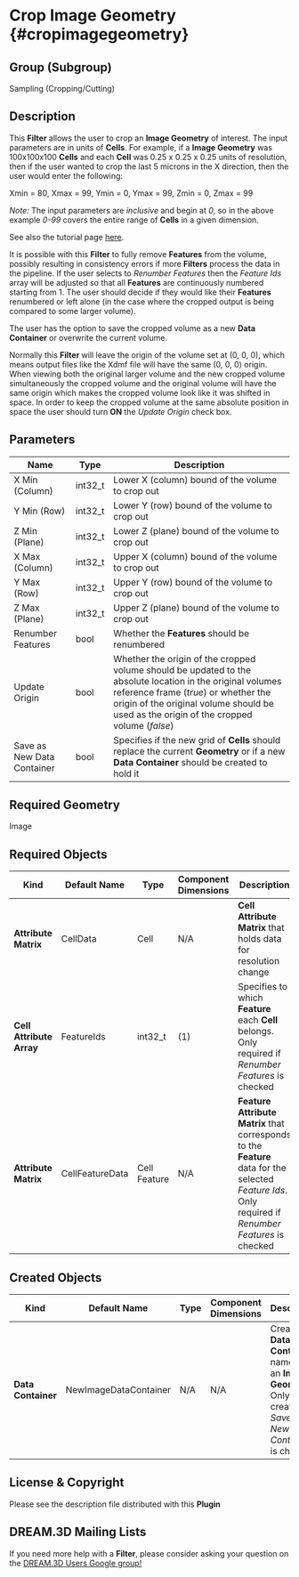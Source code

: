 Crop Image Geometry {#cropimagegeometry}
=============

## Group (Subgroup) ##
Sampling (Cropping/Cutting)

## Description ##
This **Filter** allows the user to crop an **Image Geometry** of interest.  The input parameters are in units of **Cells**.  For example, if a **Image Geometry** was 100x100x100 **Cells** and each **Cell** was 0.25 x 0.25 x 0.25 units of resolution, then if the user wanted to crop the last 5 microns in the X direction, then the user would enter the following:

Xmin = 80,
Xmax = 99,
Ymin = 0,
Ymax = 99,
Zmin = 0,
Zmax = 99

*Note:* The input parameters are _inclusive_ and begin at *0*, so in the above example *0-99* covers the entire range of **Cells** in a given dimension.

See also the tutorial page [here](tutorialcroppingdata.html).

It is possible with this **Filter** to fully remove **Features** from the volume, possibly resulting in consistency errors if more **Filters** process the data in the pipeline. If the user selects to _Renumber Features_ then the *Feature Ids* array will be adjusted so that all **Features** are continuously numbered starting from 1. The user should decide if they would like their **Features** renumbered or left alone (in the case where the cropped output is being compared to some larger volume).

The user has the option to save the cropped volume as a new **Data Container** or overwrite the current volume.

Normally this **Filter** will leave the origin of the volume set at (0, 0, 0), which means output files like the Xdmf file will have the same (0, 0, 0) origin. When viewing both the original larger volume and the new cropped volume simultaneously the cropped volume and the original volume will have the same origin which makes the cropped volume look like it was shifted in space. In order to keep the cropped volume at the same absolute position in space the user should turn **ON** the _Update Origin_ check box.

## Parameters ##
| Name | Type | Description |
|------|------|------|
| X Min (Column) | int32_t | Lower X (column) bound of the volume to crop out |
| Y Min (Row)| int32_t | Lower Y (row) bound of the volume to crop out |
| Z Min (Plane)| int32_t | Lower Z (plane) bound of the volume to crop out |
| X Max (Column)| int32_t | Upper X (column) bound of the volume to crop out |
| Y Max (Row)| int32_t | Upper Y (row) bound of the volume to crop out |
| Z Max (Plane)| int32_t | Upper Z (plane) bound of the volume to crop out |
| Renumber Features | bool | Whether the **Features** should be renumbered |
| Update Origin | bool | Whether the origin of the cropped volume should be updated to the absolute location in the original volumes reference frame (*true*) or whether the origin of the original volume should be used as the origin of the cropped volume (*false*) |
| Save as New Data Container | bool | Specifies if the new grid of **Cells** should replace the current **Geometry** or if a new **Data Container** should be created to hold it |

## Required Geometry ##
Image 

## Required Objects ##
| Kind | Default Name | Type | Component Dimensions | Description |
|------|--------------|-------------|---------|-----|
| **Attribute Matrix** | CellData | Cell | N/A | **Cell Attribute Matrix** that holds data for resolution change |
| **Cell Attribute Array** | FeatureIds | int32_t | (1) | Specifies to which **Feature** each **Cell** belongs. Only required if _Renumber Features_ is checked |
| **Attribute Matrix** | CellFeatureData | Cell Feature | N/A | **Feature Attribute Matrix** that corresponds to the **Feature** data for the selected _Feature Ids_. Only required if _Renumber Features_ is checked |

## Created Objects ##
| Kind | Default Name | Type | Component Dimensions | Description |
|------|--------------|-------------|---------|-----|
| **Data Container** | NewImageDataContainer | N/A | N/A | Created **Data Container** name with an **Image Geometry**. Only created if _Save as New Data Container_ is checked |

## License & Copyright ##

Please see the description file distributed with this **Plugin**

## DREAM.3D Mailing Lists ##

If you need more help with a **Filter**, please consider asking your question on the [DREAM.3D Users Google group!](https://groups.google.com/forum/?hl=en#!forum/dream3d-users)



